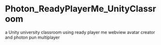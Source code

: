 # Photon_ReadyPlayerMe_UnityClassroom
a Unity  university classroom using ready player me webview avatar creator and photon pun multiplayer
